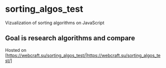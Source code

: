 # sorting_algos_test
Vizualization of sorting algorithms on JavaScript

## Goal is research algorithms and compare
Hosted on [https://webcraft.su/sorting_algos_test/|https://webcraft.su/sorting_algos_test/]
